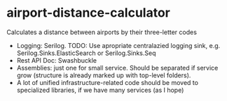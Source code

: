 # airport-distance-calculator
Calculates a distance between airports by their three-letter codes

* Logging: Serilog. TODO: Use apropriate centralazied logging sink, e.g. Serilog.Sinks.ElasticSearch or Serilog.Sinks.Seq 
* Rest API Doc: Swashbuckle
* Assemblies: just one for small service. Should be separated if service grow (structure is already marked up with top-level folders).
* A lot of unified infrastructure-related code should be moved to specialized libraries, if we have many services (as I hope)
